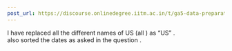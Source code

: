 ```yaml
---
post_url: https://discourse.onlinedegree.iitm.ac.in/t/ga5-data-preparation-discussion-thread-tds-jan-2025/166576/60
---
```

I have replaced all the different names of US (all ) as “US” .  
also sorted the dates as asked in the question .